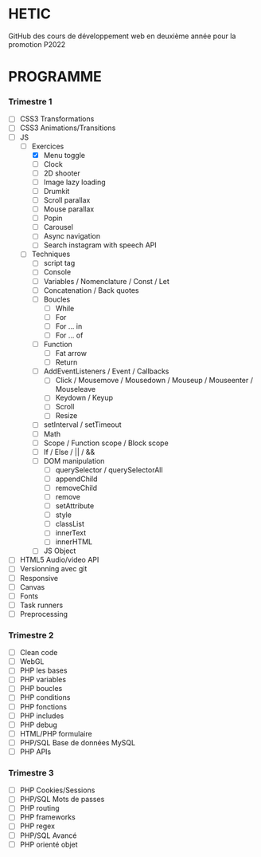 # HETIC

GitHub des cours de développement web en deuxième année pour la promotion P2022

# PROGRAMME

### Trimestre 1

- [ ] CSS3 Transformations
- [ ] CSS3 Animations/Transitions
- [ ] JS
    - [ ] Exercices
        - [x] Menu toggle
        - [ ] Clock
        - [ ] 2D shooter
        - [ ] Image lazy loading
        - [ ] Drumkit
        - [ ] Scroll parallax
        - [ ] Mouse parallax
        - [ ] Popin
        - [ ] Carousel
        - [ ] Async navigation
        - [ ] Search instagram with speech API
    - [ ] Techniques
        - [ ] script tag
        - [ ] Console
        - [ ] Variables / Nomenclature / Const / Let
        - [ ] Concatenation / Back quotes
        - [ ] Boucles
            - [ ] While
            - [ ] For
            - [ ] For ... in
            - [ ] For ... of
        - [ ] Function
            - [ ] Fat arrow
            - [ ] Return
        - [ ] AddEventListeners / Event / Callbacks
            - [ ] Click / Mousemove / Mousedown / Mouseup / Mouseenter / Mouseleave
            - [ ] Keydown / Keyup
            - [ ] Scroll
            - [ ] Resize
        - [ ] setInterval / setTimeout
        - [ ] Math
        - [ ] Scope / Function scope / Block scope
        - [ ] If / Else / || / &&
        - [ ] DOM manipulation
            - [ ] querySelector / querySelectorAll
            - [ ] appendChild
            - [ ] removeChild
            - [ ] remove
            - [ ] setAttribute
            - [ ] style
            - [ ] classList
            - [ ] innerText
            - [ ] innerHTML
        - [ ] JS Object
- [ ] HTML5 Audio/video API
- [ ] Versionning avec git
- [ ] Responsive
- [ ] Canvas
- [ ] Fonts
- [ ] Task runners
- [ ] Preprocessing

### Trimestre 2

- [ ] Clean code
- [ ] WebGL
- [ ] PHP les bases
- [ ] PHP variables
- [ ] PHP boucles
- [ ] PHP conditions
- [ ] PHP fonctions
- [ ] PHP includes
- [ ] PHP debug
- [ ] HTML/PHP formulaire
- [ ] PHP/SQL Base de données MySQL
- [ ] PHP APIs

### Trimestre 3

- [ ] PHP Cookies/Sessions
- [ ] PHP/SQL Mots de passes
- [ ] PHP routing
- [ ] PHP frameworks
- [ ] PHP regex
- [ ] PHP/SQL Avancé
- [ ] PHP orienté objet
